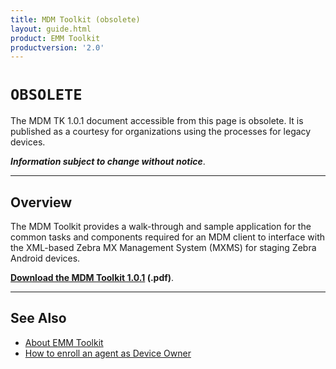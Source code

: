 ```yaml
---
title: MDM Toolkit (obsolete)
layout: guide.html
product: EMM Toolkit
productversion: '2.0'
---
```


# `OBSOLETE`

The MDM TK 1.0.1 document accessible from this page is obsolete. It is published as a courtesy for organizations using the processes for legacy devices. 

**_Information subject to change without notice_**. 

-----

## Overview

The MDM Toolkit provides a walk-through and sample application for the common tasks and components required for an MDM client to interface with the XML-based Zebra MX Management System (MXMS) for staging Zebra Android devices. 

**[Download the MDM Toolkit 1.0.1](Zebra_MDMTK_v1-0-1.pdf) (.pdf)**. 

-----

## See Also

* [About EMM Toolkit](../about)
* [How to enroll an agent as Device Owner](../enrollaedo)
